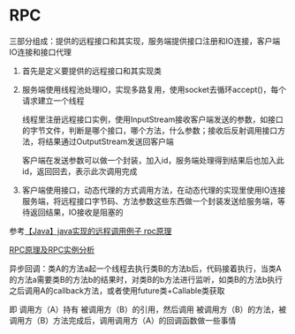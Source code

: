 # RPC

三部分组成：提供的远程接口和其实现，服务端提供接口注册和IO连接，客户端IO连接和接口代理

1. 首先是定义要提供的远程接口和其实现类

2. 服务端使用线程池处理IO，实现多路复用，使用socket去循环accept()，每个请求建立一个线程

   线程里注册远程接口实例，使用InputStream接收客户端发送的参数，如接口的字节文件，判断是哪个接口，哪个方法，什么参数；接收后反射调用接口方法，将结果通过OutputStream发送回客户端

   客户端在发送参数可以做一个封装，加入id，服务端处理得到结果后也加入此id，返回回去，表示此次调用完成

3. 客户端使用接口，动态代理的方式调用方法，在动态代理的实现里使用IO连接服务端，将远程接口字节码、方法参数这些东西做一个封装发送给服务端，等待返回结果，IO接收是阻塞的

参考[【Java】java实现的远程调用例子 rpc原理](https://blog.csdn.net/u010900754/article/details/78081428)

[RPC原理及RPC实例分析](http://www.importnew.com/22003.html)



异步回调：类A的方法a起一个线程去执行类B的方法b后，代码接着执行，当类A的方法a需要类B的方法b的结果时，对类B的b方法进行监听，如类B的方法b执行之后调用A的callback方法，或者使用future类+Callable类获取

即 调用方（A）持有 被调用方（B）的引用，然后调用 被调用方（B）的方法，被调用方（B）方法完成后，调用调用方（A）的回调函数做一些事情
